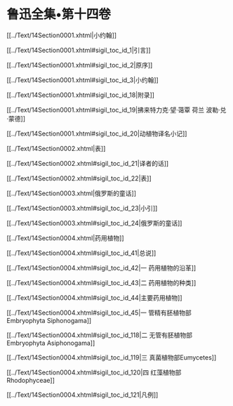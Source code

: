   

# 鲁迅全集•第十四卷

[[../Text/14Section0001.xhtml|小约翰]]

[[../Text/14Section0001.xhtml#sigil_toc_id_1|引言]]

[[../Text/14Section0001.xhtml#sigil_toc_id_2|原序]]

[[../Text/14Section0001.xhtml#sigil_toc_id_3|小约翰]]

[[../Text/14Section0001.xhtml#sigil_toc_id_18|附录]]

[[../Text/14Section0001.xhtml#sigil_toc_id_19|拂来特力克·望·蔼覃 荷兰 波勒·兑·蒙德]]

[[../Text/14Section0001.xhtml#sigil_toc_id_20|动植物译名小记]]

  

[[../Text/14Section0002.xhtml|表]]

[[../Text/14Section0002.xhtml#sigil_toc_id_21|译者的话]]

[[../Text/14Section0002.xhtml#sigil_toc_id_22|表]]

  

[[../Text/14Section0003.xhtml|俄罗斯的童话]]

[[../Text/14Section0003.xhtml#sigil_toc_id_23|小引]]

[[../Text/14Section0003.xhtml#sigil_toc_id_24|俄罗斯的童话]]

  

[[../Text/14Section0004.xhtml|药用植物]]

[[../Text/14Section0004.xhtml#sigil_toc_id_41|总说]]

[[../Text/14Section0004.xhtml#sigil_toc_id_42|一 药用植物的沿革]]

[[../Text/14Section0004.xhtml#sigil_toc_id_43|二 药用植物的种类]]

[[../Text/14Section0004.xhtml#sigil_toc_id_44|主要药用植物]]

[[../Text/14Section0004.xhtml#sigil_toc_id_45|一 管精有胚植物部 Embryophyta Siphonogama]]

[[../Text/14Section0004.xhtml#sigil_toc_id_118|二 无管有胚植物部 Embryophyta Asiphonogama]]

[[../Text/14Section0004.xhtml#sigil_toc_id_119|三 真菌植物部Eumycetes]]

[[../Text/14Section0004.xhtml#sigil_toc_id_120|四 红藻植物部 Rhodophyceae]]

[[../Text/14Section0004.xhtml#sigil_toc_id_121|凡例]]